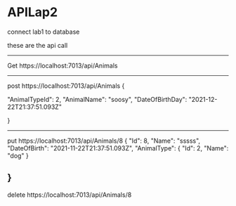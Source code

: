 # APILap2
connect lab1 to database


these are the api call

-----------------------------------------------------
Get
https://localhost:7013/api/Animals

--------------------------------------
post
https://localhost:7013/api/Animals
{
  
  "AnimalTypeId": 2,
  "AnimalName": "soosy",
  "DateOfBirthDay": "2021-12-22T21:37:51.093Z"
  
}


------------------------------------------
put
https://localhost:7013/api/Animals/8
{
  "Id": 8,
  "Name": "sssss",
  "DateOfBirth": "2021-11-22T21:37:51.093Z",
	"AnimalType": {
		"Id": 2,
		"Name": "dog"
	}
  
}
---------------------------------------------
delete
https://localhost:7013/api/Animals/8

